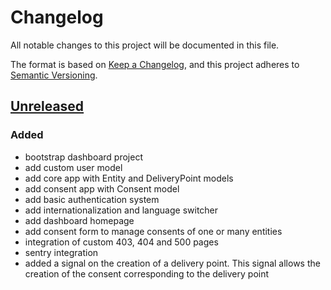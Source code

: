 # Changelog

All notable changes to this project will be documented in this file.

The format is based on [Keep a Changelog](https://keepachangelog.com/en/1.1.0/),
and this project adheres to
[Semantic Versioning](https://semver.org/spec/v2.0.0.html).

## [Unreleased]

### Added

- bootstrap dashboard project
- add custom user model
- add core app with Entity and DeliveryPoint models
- add consent app with Consent model
- add basic authentication system
- add internationalization and language switcher
- add dashboard homepage
- add consent form to manage consents of one or many entities 
- integration of custom 403, 404 and 500 pages 
- sentry integration
- added a signal on the creation of a delivery point. This signal allows the creation 
of the consent corresponding to the delivery point


[unreleased]: https://github.com/MTES-MCT/qualicharge/compare/main...bootstrap-dashboard-project

